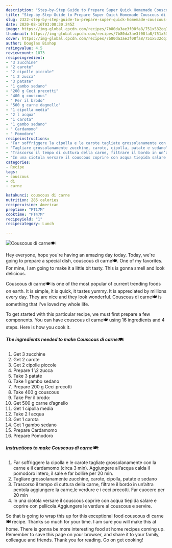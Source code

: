 ```yaml
---
description: "Step-by-Step Guide to Prepare Super Quick Homemade Couscous di carne🍽"
title: "Step-by-Step Guide to Prepare Super Quick Homemade Couscous di carne🍽"
slug: 2322-step-by-step-guide-to-prepare-super-quick-homemade-couscous-di-carne
date: 2020-08-16T03:00:30.245Z
image: https://img-global.cpcdn.com/recipes/7b80da3ae3f08fa8/751x532cq70/couscous-di-carne🍽-recipe-main-photo.jpg
thumbnail: https://img-global.cpcdn.com/recipes/7b80da3ae3f08fa8/751x532cq70/couscous-di-carne🍽-recipe-main-photo.jpg
cover: https://img-global.cpcdn.com/recipes/7b80da3ae3f08fa8/751x532cq70/couscous-di-carne🍽-recipe-main-photo.jpg
author: Douglas Bishop
ratingvalue: 4.5
reviewcount: 1873
recipeingredient:
- "3 zucchine"
- "2 carote"
- "2 cipolle piccole"
- "1 2 zucca"
- "3 patate"
- "1 gambo sedano"
- "200 g Ceci precotti"
- "400 g couscous"
- " Per il brodo"
- "500 g carne dagnello"
- "1 cipolla media"
- "2 l acqua"
- "1 carota"
- "1 gambo sedano"
- " Cardamomo"
- " Pomodoro"
recipeinstructions:
- "Far soffriggere la cipolla e le carote tagliate grossolanamente con la carne e il cardamomo (circa 3 min). Aggiungere all’acqua calda il pomodoro intero, il sale e far bollire per 20 min."
- "Tagliare grossolanamente zucchine, carote, cipolla, patate e sedano"
- "Trascorso il tempo di cuttura della carne, filtrare il bordo in un’altra pentola aggiungere la carne,le verdure e i ceci precotti. Far cuocere per 20 min"
- "In una ciotola versare il couscous coprire con acqua tiepida salare e coprire con pellicola.Aggiungere le verdure al couscous e servire."
categories:
- Recipe
tags:
- couscous
- di
- carne

katakunci: couscous di carne 
nutrition: 285 calories
recipecuisine: American
preptime: "PT17M"
cooktime: "PT47M"
recipeyield: "1"
recipecategory: Lunch

---
```



![Couscous di carne🍽](https://img-global.cpcdn.com/recipes/7b80da3ae3f08fa8/751x532cq70/couscous-di-carne🍽-recipe-main-photo.jpg)

Hey everyone, hope you're having an amazing day today. Today, we're going to prepare a special dish, couscous di carne🍽. One of my favorites. For mine, I am going to make it a little bit tasty. This is gonna smell and look delicious.



Couscous di carne🍽 is one of the most popular of current trending foods on earth. It is simple, it is quick, it tastes yummy. It is appreciated by millions every day. They are nice and they look wonderful. Couscous di carne🍽 is something that I've loved my whole life.


To get started with this particular recipe, we must first prepare a few components. You can have couscous di carne🍽 using 16 ingredients and 4 steps. Here is how you cook it.

<!--inarticleads1-->

##### The ingredients needed to make Couscous di carne🍽:

1. Get 3 zucchine
1. Get 2 carote
1. Get 2 cipolle piccole
1. Prepare 1 \2 zucca
1. Take 3 patate
1. Take 1 gambo sedano
1. Prepare 200 g Ceci precotti
1. Take 400 g couscous
1. Take  Per il brodo:
1. Get 500 g carne d’agnello
1. Get 1 cipolla media
1. Take 2 l acqua
1. Get 1 carota
1. Get 1 gambo sedano
1. Prepare  Cardamomo
1. Prepare  Pomodoro




<!--inarticleads2-->

##### Instructions to make Couscous di carne🍽:

1. Far soffriggere la cipolla e le carote tagliate grossolanamente con la carne e il cardamomo (circa 3 min). Aggiungere all’acqua calda il pomodoro intero, il sale e far bollire per 20 min.
1. Tagliare grossolanamente zucchine, carote, cipolla, patate e sedano
1. Trascorso il tempo di cuttura della carne, filtrare il bordo in un’altra pentola aggiungere la carne,le verdure e i ceci precotti. Far cuocere per 20 min
1. In una ciotola versare il couscous coprire con acqua tiepida salare e coprire con pellicola.Aggiungere le verdure al couscous e servire.




So that is going to wrap this up for this exceptional food couscous di carne🍽 recipe. Thanks so much for your time. I am sure you will make this at home. There is gonna be more interesting food at home recipes coming up. Remember to save this page on your browser, and share it to your family, colleague and friends. Thank you for reading. Go on get cooking!
